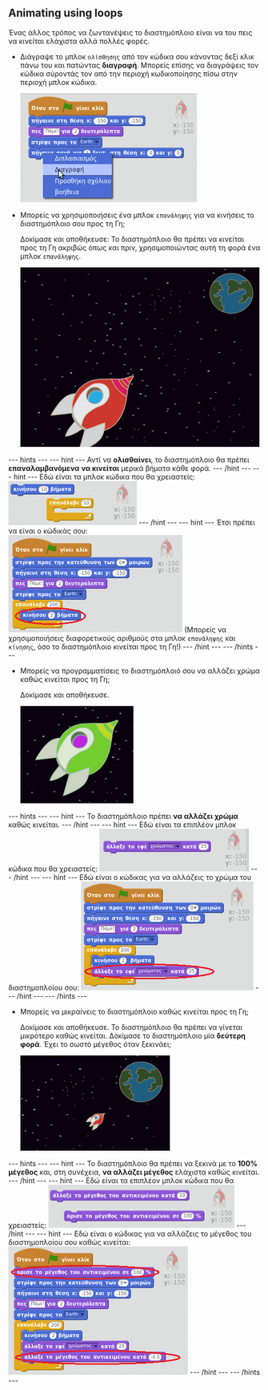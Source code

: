 ## Animating using loops

Ένας άλλος τρόπος να ζωντανέψεις το διαστημόπλοιο είναι να του πεις να κινείται ελάχιστα αλλά πολλές φορές.

+ Διάγραψε το μπλοκ `ολίσθησης` από τον κώδικα σου κάνοντας δεξί κλικ πάνω του και πατώντας **διαγραφή**. Μπορείς επίσης να διαγράψεις τον κώδικα σύροντάς τον από την περιοχή κωδικοποίησης πίσω στην περιοχή μπλοκ κώδικα.
    
    ![Διαγραφή του μπλοκ ολίσθησης](images/space-delete-glide.png)

+ Μπορείς να χρησιμοποιήσεις ένα μπλοκ `επανάληψης` για να κινήσεις το διαστημόπλοιο σου προς τη Γη;
    
    Δοκίμασε και αποθήκευσε: Το διαστημόπλοιο θα πρέπει να κινείται προς τη Γη ακριβώς όπως και πριν, χρησιμοποιώντας αυτή τη φορά ένα μπλοκ `επανάληψης`.
    
    ![Δοκιμάζοντας ένα κινούμενο σχέδιο διαστημόπλοιου](images/space-animate-stage.png)

\--- hints \--- \--- hint \--- Αντί να **ολισθαίνει**, το διαστημόπλοιο θα πρέπει **επαναλαμβανόμενα** **να κινείται** μερικά βήματα κάθε φορά. \--- /hint \--- \--- hint \--- Εδώ είναι τα μπλοκ κώδικα που θα χρειαστείς: ![Blocks for an animated spaceship](images/space-repeat-blocks.png) \--- /hint \--- \--- hint \--- Έτσι πρέπει να είναι ο κώδικάς σου: ![Code for an animated spaceship](images/space-repeat-code.png) (Μπορείς να χρησιμοποιήσεις διαφορετικούς αριθμούς στα μπλοκ `επανάληψης` και `κίνησης`, όσο το διαστημόπλοιο κινείται προς τη Γη!) \--- /hint \--- \--- /hints \---

+ Μπορείς να προγραμματίσεις το διαστημόπλοιό σου να αλλάζει χρώμα καθώς κινείται προς τη Γη;
    
    Δοκίμασε και αποθήκευσε.
    
    ![Δοκιμή ενός διαστημοπλοίου που αλλάζει χρώματα](images/space-colour-test.png)

\--- hints \--- \--- hint \--- Το διαστημόπλοιο πρέπει **να αλλάζει χρώμα** καθώς κινείται. \--- /hint \--- \--- hint \--- Εδώ είναι τα επιπλέον μπλοκ κώδικα που θα χρειαστείς: ![Block for changing colour](images/space-colour-blocks.png) \--- /hint \--- \--- hint \--- Εδώ είναι ο κώδικας για να αλλάζεις το χρώμα του διαστημοπλοίου σου: ![Code for an animated spaceship](images/space-colour-code.png) \--- /hint \--- \--- /hints \---

+ Μπορείς να μικραίνεις το διαστημόπλοιο καθώς κινείται προς τη Γη;
    
    Δοκίμασε και αποθήκευσε. Το διαστημόπλοιο θα πρέπει να γίνεται μικρότερο καθώς κινείται. Δοκίμασε το διαστημόπλοιο μία **δεύτερη φορά**. Έχει το σωστό μέγεθος όταν ξεκινάει;
    
    ![Δοκιμάζοντας ένα συρρικνούμενο διαστημόπλοιο](images/space-size-test.png)

\--- hints \--- \--- hint \--- Το διαστημόπλοιο θα πρέπει να ξεκινά με το **100% μέγεθος** και, στη συνέχεια, **να αλλάζει μέγεθος** ελάχιστα καθώς κινείται. \--- /hint \--- \--- hint \--- Εδώ είναι τα επιπλέον μπλοκ κώδικα που θα χρειαστείς: ![Blocks for changing size](images/space-size-blocks.png) \--- /hint \--- \--- hint \--- Εδώ είναι ο κώδικας για να αλλάζεις το μέγεθος του διαστημοπλοίου σου καθώς κινείται: ![Code for changing size](images/space-size-code.png) \--- /hint \--- \--- /hints \---